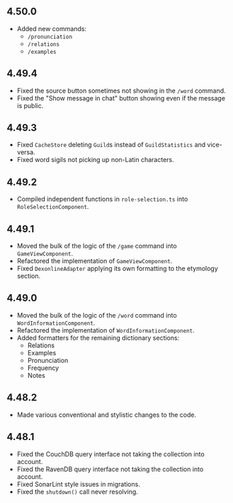 ## 4.50.0

- Added new commands:
  - `/pronunciation`
  - `/relations`
  - `/examples`

## 4.49.4

- Fixed the source button sometimes not showing in the `/word` command.
- Fixed the "Show message in chat" button showing even if the message is public.

## 4.49.3

- Fixed `CacheStore` deleting `Guild`s instead of `GuildStatistics` and vice-versa.
- Fixed word sigils not picking up non-Latin characters.

## 4.49.2

- Compiled independent functions in `role-selection.ts` into `RoleSelectionComponent`.

## 4.49.1

- Moved the bulk of the logic of the `/game` command into `GameViewComponent`.
- Refactored the implementation of `GameViewComponent`.
- Fixed `DexonlineAdapter` applying its own formatting to the etymology section.

## 4.49.0

- Moved the bulk of the logic of the `/word` command into `WordInformationComponent`.
- Refactored the implementation of `WordInformationComponent`.
- Added formatters for the remaining dictionary sections:
  - Relations
  - Examples
  - Pronunciation
  - Frequency
  - Notes

## 4.48.2

- Made various conventional and stylistic changes to the code.

## 4.48.1

- Fixed the CouchDB query interface not taking the collection into account.
- Fixed the RavenDB query interface not taking the collection into account.
- Fixed SonarLint style issues in migrations.
- Fixed the `shutdown()` call never resolving.